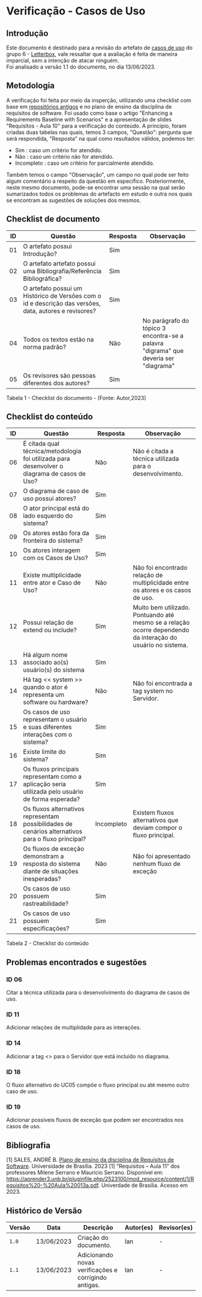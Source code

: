# Verificação - Casos de Uso

## Introdução
Este documento é destinado para a revisão do artefato de [casos de uso](https://requisitos-de-software.github.io/2023.1-Letterboxd/Modelagem/casoUso/) 
do grupo 6 - [Letterbox](https://github.com/Requisitos-de-Software/2023.1-Letterboxd), vale ressaltar que a avaliação é feita de maneira imparcial,
sem a intenção de atacar ninguém.
<br> Foi analisado a versão 1.1 do documento, no dia 13/06/2023.

## Metodologia

A verificação foi feita por meio da insperção, utilizando uma checklist com base em [repositórios antigos](https://github.com/Requisitos-de-Software)
e no plano de ensino da disciplina de requisitos de software. Foi usado como base o artigo "Enhancing a Requirements Baseline with Scenarios" e a apresentação de slides "Requisitos - Aula 10" para a verificação do conteúdo.
A principio, foram criadas duas tabelas nas quais, temos 3 campos, "Questão": pergunta que será respondida, "Resposta" na qual como resultados válidos, podemos ter: 

- Sim : caso um critério for atendido.
- Não : caso um critério não for atendido.
- Incompleto : caso um critério for parcialmente atendido.

Também temos o campo "Observação", um campo no qual pode ser feito algum comentário a respeito da questão em específico. Posteriormente, neste mesmo documento, pode-se encontrar uma sessão na qual serão sumarizados todos os problemas do artefacto em estudo e outra nos quais se encontram as sugestões de soluções dos mesmos.

## Checklist de documento
|ID|Questão|Resposta|Observação|
|-|-------|--------|----------|
|01|O artefato possui Introdução?                                                                                |    Sim    |          |
|02|O artefato artefato possui uma Bibliografia/Referência Bibliográfica?                                        |    Sim    |          |
|03|O artefato possui um Histórico de Versões com o id e descrição das versões, data, autores e revisores?       |    Sim    |          |
|04|Todos os textos estão na norma padrão?                                                                       |    Não    | No parágrafo do tópico 3 encontra-se a palavra "digrama" que deveria ser "diagrama"         |
|05|Os revisores são pessoas diferentes dos autores?                                                             |    Sim    |          |

Tabela 1 - Checklist do documento - (Fonte: Autor,2023)

## Checklist do conteúdo
|ID|Questão|Resposta|Observação|
|-|-------|--------|----------|
|06| É citada qual técnica/metodologia foi utilizada para desenvolver o diagrama de casos de Uso? | Não | Não é citada a técnica utilizada para o desenvolvimento. |
|07| O diagrama de caso de uso possui atores?   | Sim | |
|08| O ator principal está do lado esquerdo do sistema? | Sim |  |
|09| Os atores estão fora da fronteira do sistema? | Sim |  |
|10| Os atores interagem com os Casos de Uso? | Sim |  |
|11| Existe multiplicidade entre ator e Caso de Uso? | Não | Não foi encontrado relação de multiplicidade entre os atores e os casos de uso. |
|12| Possui relação de extend ou include? | Sim | Muito bem utilizado. Pontuando até mesmo se a relação ocorre dependendo da interação do usuário no sistema. |
|13| Há algum nome associado ao(s) usuário(s) do sistema | Sim |  |
|14| Há tag << system >> quando o ator é representa um software ou hardware? | Não | Não foi encontrada a tag system no Servidor. |
|15| Os casos de uso representam o usuário e suas diferentes interações com o sistema? | Sim |  |
|16| Existe limite do sistema? | Sim |  |
|17| Os fluxos principais representam como a aplicação seria utilizada pelo usuário de forma esperada? | Sim |  |
|18| Os fluxos alternativos representam possibilidades de cenários alternativos para o fluxo principal? | Incompleto | Existem fluxos alternativos que deviam compor o fluxo principal. |
|19| Os fluxos de exceção demonstram a resposta do sistema diante de situações inesperadas?| Não | Não foi apresentado nenhum fluxo de exceção |
|20| Os casos de uso possuem rastreabilidade? | Sim |  |
|21| Os casos de uso possuem especificações? | Sim |  |


Tabela 2 - Checklist do conteúdo

## Problemas encontrados e sugestões
### ID 06
Citar a técnica utilizada para o desenvolvimento do diagrama de casos de uso.
### ID 11
Adicionar relações de multiplidade para as interações.
### ID 14
Adicionar a tag <<System>> para o Servidor que está incluído no diagrama.
### ID 18
O fluxo alternativo do UC05 compõe o fluxo principal ou até mesmo outro caso de uso.
### ID 19
Adicionar possíveis fluxos de exceção que podem ser encontrados nos casos de uso.


## Bibliografia
[1] SALES, ANDRÉ B. [Plano de ensino da disciplina de Requisitos de Software](https://aprender3.unb.br/pluginfile.php/2523005/mod_resource/content/28/Plano_de_Ensino%20RE%20202301%20Turma%202.pdf). Universidade de Brasília. 2023
[1] “Requisitos – Aula 11” dos professores Milene Serrano e Maurício Serrano. Disponível em: https://aprender3.unb.br/pluginfile.php/2523100/mod_resource/content/1/Requisitos%20-%20Aula%20013a.pdf. Univerdade de Brasilia. Acesso em 2023.



## Histórico de Versão

| Versão | Data          | Descrição                          | Autor(es)     |  Revisor(es)       |
| ------ | ------------- | ---------------------------------- | ------------- | ------------------ |
| `1.0`  | 13/06/2023    | Criação do documento.              |  Ian         | - |
| `1.1`  | 13/06/2023    | Adicionando novas verificações e corrigindo antigas. |  Ian         | - |
